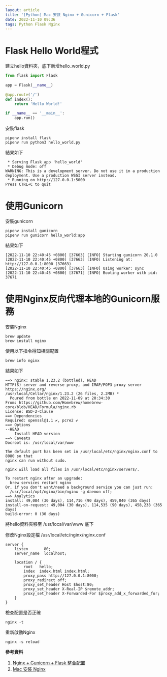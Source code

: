 ```yaml
---
layout: article
title: '[Python] Mac 安裝 Nginx + Gunicorn + Flask'
date: 2022-11-10 09:36
tags: Python Flask Nginx
---
```

<!--more-->
# Flask Hello World程式
建立hello資料夾，底下新增hello_world.py
```python
from flask import Flask
 
app = Flask(__name__)
 
@app.route('/')
def index():
    return 'Hello World!'

if __name__ == '__main__':
    app.run()
```

安裝flask
```shell
pipenv install flask
pipenv run python3 hello_world.py
```

結果如下
```shell
 * Serving Flask app 'hello_world'
 * Debug mode: off
WARNING: This is a development server. Do not use it in a production deployment. Use a production WSGI server instead.
 * Running on http://127.0.0.1:5000
Press CTRL+C to quit
```

# 使用Gunicorn

安裝gunicorn
```shell
pipenv install gunicorn
pipenv run gunicorn hello_world:app
```

結果如下
```shell
[2022-11-10 22:40:45 +0800] [37663] [INFO] Starting gunicorn 20.1.0
[2022-11-10 22:40:45 +0800] [37663] [INFO] Listening at: http://127.0.0.1:8000 (37663)
[2022-11-10 22:40:45 +0800] [37663] [INFO] Using worker: sync
[2022-11-10 22:40:45 +0800] [37671] [INFO] Booting worker with pid: 37671
```

# 使用Nginx反向代理本地的Gunicorn服務

安裝Nginx
```shell
brew update
brew install nginx
```

使用以下指令得知相關配置
```shell
brew info nginx
```

結果如下
```shell
==> nginx: stable 1.23.2 (bottled), HEAD
HTTP(S) server and reverse proxy, and IMAP/POP3 proxy server
https://nginx.org/
/usr/local/Cellar/nginx/1.23.2 (26 files, 2.2MB) *
  Poured from bottle on 2022-11-09 at 20:34:30
From: https://github.com/Homebrew/homebrew-core/blob/HEAD/Formula/nginx.rb
License: BSD-2-Clause
==> Dependencies
Required: openssl@1.1 ✔, pcre2 ✔
==> Options
--HEAD
	Install HEAD version
==> Caveats
Docroot is: /usr/local/var/www

The default port has been set in /usr/local/etc/nginx/nginx.conf to 8080 so that
nginx can run without sudo.

nginx will load all files in /usr/local/etc/nginx/servers/.

To restart nginx after an upgrade:
  brew services restart nginx
Or, if you don't want/need a background service you can just run:
  /usr/local/opt/nginx/bin/nginx -g daemon off;
==> Analytics
install: 49,084 (30 days), 114,716 (90 days), 459,040 (365 days)
install-on-request: 49,004 (30 days), 114,535 (90 days), 458,238 (365 days)
build-error: 0 (30 days)
```

將hello資料夾移至 /usr/local/var/www 底下

修改Nginx設定檔 /usr/local/etc/nginx/nginx.conf
```
server {
    listen       80;
    server_name  localhost;

    location / {
        root   hello;
        index  index.html index.html;
        proxy_pass http://127.0.0.1:8000;
        proxy_redirect off;
        proxy_set_header Host $host:80;
        proxy_set_header X-Real-IP $remote_addr;
        proxy_set_header X-Forwarded-For $proxy_add_x_forwarded_for;
    }
}
```

檢查配置是否正確
```shell
nginx -t
```

重新啟動Nginx
```shell
nginx -s reload
```

**參考資料**
1. [Nginx + Gunicorn + Flask 整合配置](https://www.gushiciku.cn/pl/pNKQ/zh-tw)
2. [Mac 安裝 Nginx](https://iter01.com/521092.html)